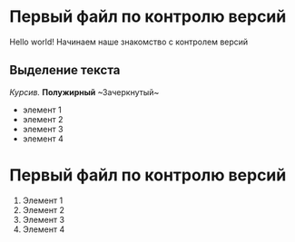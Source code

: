 # Первый файл по контролю версий

Hello world!
Начинаем наше знакомство с контролем версий
## Выделение текста

*Курсив.*
**Полужирный**
~Зачеркнутый~
* элемент 1
* элемент 2
* элемент 3
* элемент 4

# Первый файл по контролю версий
1. Элемент 1
2. Элемент 2
3. Элемент 3
4. Элемент 4

